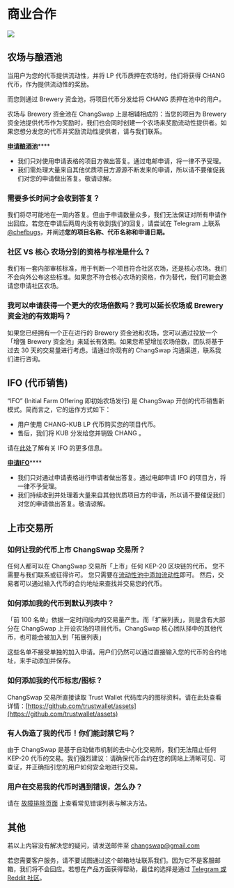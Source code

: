 # 商业合作

![](https://gblobkcdn.gitbook.com/assets%2F-MHREX7DHcljbY5IkjgJ%2F-MbFSP32KpyXLujbE6FD%2F-MbFSUHosQioE_h8OgDb%2Fdocs%20masthead%20\(21\).png?alt=media\&token=34a44e20-171f-43d7-9c62-a85c2130a741)

## 农场与酿酒池 

当用户为您的代币提供流动性，并将 LP 代币质押在农场时，他们将获得 CHANG 代币，作为提供流动性的奖励。 

而您则通过 Brewery 资金池，将项目代币分发给将 CHANG 质押在池中的用户。

农场与 Brewery 资金池在 ChangSwap 上是相辅相成的：当您的项目为 Brewery 资金池提供代币作为奖励时，我们也会同时创建一个农场来奖励流动性提供者。如果您想分发您的代币并奖励流动性提供者，请与我们联系。

[**申请酿酒池**](https://docs.google.com/forms/d/e/1FAIpQLScGdT5rrVMr4WOWr08pvcroSeuIOtEJf1sVdQGVdcAOqryigQ/viewform)****

* 我们只对使用申请表格的项目方做出答复。通过电邮申请，将一律不予受理。
* 我们需处理大量来自其他优质项目方源源不断发来的申请，所以请不要催促我们对您的申请做出答复。敬请谅解。

### 需要多长时间才会收到答复？

我们将尽可能地在一周内答复。但由于申请数量众多，我们无法保证对所有申请作出回应。若您在申请后两周内没有收到我们的回复，请尝试在 Telegram 上联系 [@chefbugs](https://t.me/chefbugs)，并阐述**您的项目名称、代币名称和申请日期。**

### 社区 VS 核心 农场分别的资格与标准是什么？

我们有一套内部审核标准，用于判断一个项目符合社区农场，还是核心农场。我们不会向外公布这些标准。如果您不符合核心农场的资格，作为替代，我们可能会邀请您申请社区农场。

### 我可以申请获得一个更大的农场倍数吗？我可以延长农场或 Brewery 资金池的有效期吗？

如果您已经拥有一个正在进行的 Brewery 资金池和农场，您可以通过投放一个「增强 Brewery 资金池」来延长有效期。如果您希望增加农场倍数，团队将基于过去 30 天的交易量进行考虑。请通过你现有的 ChangSwap 沟通渠道，联系我们进行咨询。

## IFO (代币销售)

“IFO” (Initial Farm Offering 即初始农场发行) 是 ChangSwap 开创的代币销售新模式。简而言之，它的运作方式如下：

* 用户使用 CHANG-KUB LP 代币购买您的项目代币。
* 售后，我们将 KUB 分发给您并销毁 CHANG 。

请在[此处](broken-reference)了解有关 IFO 的更多信息。

[**申请IFO**](https://docs.google.com/forms/d/e/1FAIpQLScGdT5rrVMr4WOWr08pvcroSeuIOtEJf1sVdQGVdcAOqryigQ/viewform)****

* 我们只对通过申请表格进行申请者做出答复。通过电邮申请 IFO 的项目方，将一律不予受理。
* 我们持续收到并处理着大量来自其他优质项目方的申请，所以请不要催促我们对您的申请做出答复。敬请谅解。

## 上市交易所

### 如何让我的代币上市 ChangSwap 交易所？

任何人都可以在 ChangSwap 交易所「上市」任何 KEP-20 区块链的代币。 您不需要与我们联系或征得许可。 您只需要在[流动性池中添加流动性](broken-reference)即可。 然后，交易者可以通过输入代币的合约地址来查找并交易您的代币。

### 如何添加我的代币到默认列表中？

「前 100 名单」依据一定时间段内的交易量产生。而「扩展列表」，则是含有大部分在 ChangSwap 上开设农场的项目代币。ChangSwap 核心团队择中的其他代币，也可能会被加入到「拓展列表」

这些名单不接受单独的加入申请。用户们仍然可以通过直接输入您的代币的合约地址，来手动添加并保存。

### 如何添加我的代币标志/图标？

ChangSwap 交易所直接读取 Trust Wallet 代码库内的图标资料。请在此处查看详情：[https://github.com/trustwallet/assets](https://github.com/trustwallet/assets)

### 有人伪造了我的代币！你们能封禁它吗？

由于 ChangSwap 是基于自动做市机制的去中心化交易所，我们无法阻止任何 KEP-20 代币的交易。我们强烈建议：请确保代币合约在您的网站上清晰可见、可查证，并正确指引您的用户如何安全地进行交易。

### 用户在交易我的代币时遇到错误，怎么办？

请在 [故障排除页面](../click-here-for-help/troubleshooting-errors.md) 上查看常见错误列表与解决方法。

## 其他

若以上内容没有解决您的疑问，请发送邮件至 changswap@gmail.com 

若您需要客户服务，请不要试图通过这个邮箱地址联系我们。因为它不是客服邮箱，我们将不会回应。若想在产品方面获得帮助，最佳的选择是通过 [Telegram 或 Reddit 社区](telegram.md)。
